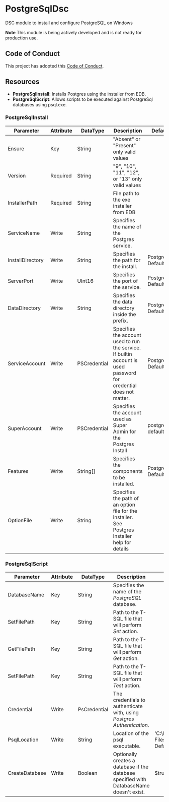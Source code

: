 # PostgreSqlDsc

DSC module to install and configure PostgreSQL on Windows

**Note**
This module is being actively developed and is not ready for production use.

## Code of Conduct

This project has adopted this [Code of Conduct](CODE_OF_CONDUCT.md).

## Resources

- **PostgreSqlInstall**: Installs Postgres using the installer from EDB.
- **PostgreSqlScript**: Allows scripts to be executed against PostgreSql databases using psql.exe.


### PostgreSqlInstall

| Parameter | Attribute | DataType | Description | Default
| ---- | ---- | ---- | ---- | ---- |
| Ensure | Key | String | "Absent" or "Present" only valid values | |
| Version | Required | String | "9", "10", "11", "12", or "13" only valid values | |
| InstallerPath | Required | String | File path to the exe installer from EDB | |
| ServiceName | Write | String | Specifies the name of the Postgres service. | |
| InstallDirectory | Write | String | Specifies the path for the install. | Postgres Default |
| ServerPort | Write | UInt16 | Specifies the port of the service. | PostgreSql Default |
| DataDirectory | Write | String | Specifies the data directory inside the prefix. | Postgres Default |
| ServiceAccount | Write | PSCredential | Specifies the account used to run the service. If builtin account is used password for credential does not matter. | Postgres Default |
| SuperAccount | Write | PSCredential | Specifies the account used as Super Admin for the Postgres Install | postgres / default  |
| Features | Write | String[] | Specifies the components to be installed. | Postgres Default |
| OptionFile | Write | String | Specifies the path of an option file for the installer. See Postgres Installer help for details | |

### PostgreSqlScript

| Parameter | Attribute | DataType | Description | Default
| ---- | ---- | ---- | ---- | ---- |
| DatabaseName | Key | String | Specifies the name of the _PostgreSQL_ database. | |
| SetFilePath | Key | String | Path to the T-SQL file that will perform _Set_ action. | |
| GetFilePath | Key | String | Path to the T-SQL file that will perform _Get_ action. | |
| SetFilePath | Key | String | Path to the T-SQL file that will perform _Test_ action. | |
| Credential | Write | PsCredential | The credentials to authenticate with, using _Postgres Authentication_. | |
| PsqlLocation | Write | String | Location of the psql executable. | 'C:\Program Files\PostgreSQL\12\bin\psql.exe' Default |
| CreateDatabase | Write | Boolean | Optionally creates a database if the database specified with DatabaseName doesn't exist. | $true Default |
